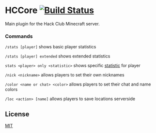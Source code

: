# HCCore [![Build Status](https://travis-ci.com/hackclub/HCCore.svg?branch=master)](https://travis-ci.com/hackclub/HCCore)

Main plugin for the Hack Club Minecraft server.

### Commands

`/stats [player]` shows basic player statistics

`/stats [player] extended` shows extended statistics

`stats <player> only <statistic>` shows specific [statistic](https://minecraft.gamepedia.com/Statistics) for player

`/nick <nickname>` allows players to set their own nicknames

`/color <name or chat> <color>` allows players to set their chat and name colors

`/loc <action> [name]` allows players to save locations serverside




## License

[MIT](LICENSE.txt)
